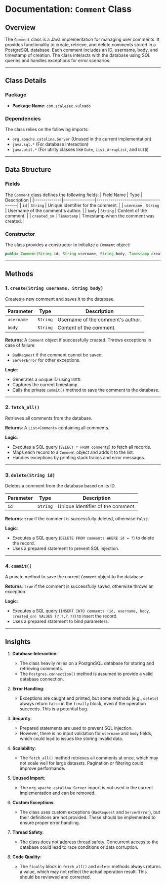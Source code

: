 # Documentation: `Comment` Class

## Overview

The `Comment` class is a Java implementation for managing user comments. It provides functionality to create, retrieve, and delete comments stored in a PostgreSQL database. Each comment includes an ID, username, body, and timestamp of creation. The class interacts with the database using SQL queries and handles exceptions for error scenarios.

---

## Class Details

### Package
- **Package Name**: `com.scalesec.vulnado`

### Dependencies
The class relies on the following imports:
- `org.apache.catalina.Server` (Unused in the current implementation)
- `java.sql.*` (For database interaction)
- `java.util.*` (For utility classes like `Date`, `List`, `ArrayList`, and `UUID`)

---

## Data Structure

### Fields
The `Comment` class defines the following fields:
| Field Name   | Type           | Description                          |
|--------------|----------------|--------------------------------------|
| `id`         | `String`       | Unique identifier for the comment.  |
| `username`   | `String`       | Username of the comment's author.   |
| `body`       | `String`       | Content of the comment.             |
| `created_on` | `Timestamp`    | Timestamp when the comment was created. |

### Constructor
The class provides a constructor to initialize a `Comment` object:
```java
public Comment(String id, String username, String body, Timestamp created_on)
```

---

## Methods

### 1. `create(String username, String body)`
Creates a new comment and saves it to the database.

| Parameter   | Type     | Description                          |
|-------------|----------|--------------------------------------|
| `username`  | `String` | Username of the comment's author.   |
| `body`      | `String` | Content of the comment.             |

**Returns**: A `Comment` object if successfully created. Throws exceptions in case of failure:
- `BadRequest` if the comment cannot be saved.
- `ServerError` for other exceptions.

**Logic**:
- Generates a unique ID using `UUID`.
- Captures the current timestamp.
- Calls the private `commit()` method to save the comment to the database.

---

### 2. `fetch_all()`
Retrieves all comments from the database.

**Returns**: A `List<Comment>` containing all comments.

**Logic**:
- Executes a SQL query (`SELECT * FROM comments`) to fetch all records.
- Maps each record to a `Comment` object and adds it to the list.
- Handles exceptions by printing stack traces and error messages.

---

### 3. `delete(String id)`
Deletes a comment from the database based on its ID.

| Parameter   | Type     | Description                          |
|-------------|----------|--------------------------------------|
| `id`        | `String` | Unique identifier of the comment.   |

**Returns**: `true` if the comment is successfully deleted, otherwise `false`.

**Logic**:
- Executes a SQL query (`DELETE FROM comments WHERE id = ?`) to delete the record.
- Uses a prepared statement to prevent SQL injection.

---

### 4. `commit()`
A private method to save the current `Comment` object to the database.

**Returns**: `true` if the comment is successfully saved, otherwise throws an exception.

**Logic**:
- Executes a SQL query (`INSERT INTO comments (id, username, body, created_on) VALUES (?,?,?,?)`) to insert the record.
- Uses a prepared statement to bind parameters.

---

## Insights

1. **Database Interaction**:
   - The class heavily relies on a PostgreSQL database for storing and retrieving comments.
   - The `Postgres.connection()` method is assumed to provide a valid database connection.

2. **Error Handling**:
   - Exceptions are caught and printed, but some methods (e.g., `delete`) always return `false` in the `finally` block, even if the operation succeeds. This is a potential bug.

3. **Security**:
   - Prepared statements are used to prevent SQL injection.
   - However, there is no input validation for `username` and `body` fields, which could lead to issues like storing invalid data.

4. **Scalability**:
   - The `fetch_all()` method retrieves all comments at once, which may not scale well for large datasets. Pagination or filtering could improve performance.

5. **Unused Import**:
   - The `org.apache.catalina.Server` import is not used in the current implementation and can be removed.

6. **Custom Exceptions**:
   - The class uses custom exceptions (`BadRequest` and `ServerError`), but their definitions are not provided. These should be implemented to ensure proper error handling.

7. **Thread Safety**:
   - The class does not address thread safety. Concurrent access to the database could lead to race conditions or data corruption.

8. **Code Quality**:
   - The `finally` block in `fetch_all()` and `delete` methods always returns a value, which may not reflect the actual operation result. This should be reviewed and corrected.
